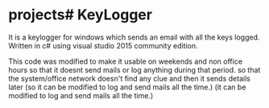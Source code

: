 # projects# KeyLogger
It is a keylogger for windows which sends an email with all the keys logged. Written in c# using 
visual studio 2015 community edition.

This code was modified to make it usable on weekends and non office hours so that it doesnt send mails or 
log anything during that period. so that the system/office network doesn't find any clue and then it sends details later
(so it can be modified to log and send mails all the time.) 
(it can be modified to log and send mails all the time.)

